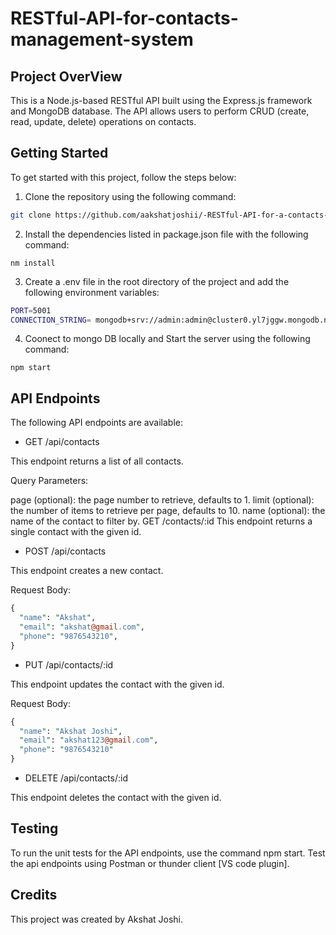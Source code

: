 # RESTful-API-for-contacts-management-system

## Project OverView

This is a Node.js-based RESTful API built using the Express.js framework and MongoDB database. The API allows users to perform CRUD (create, read, update, delete) operations on contacts.

## Getting Started
To get started with this project, follow the steps below:

1. Clone the repository using the following command: 

```bash
git clone https://github.com/aakshatjoshii/-RESTful-API-for-a-contacts-management-system.git
```

2. Install the dependencies listed in package.json file with the following command:

```
nm install
```

3. Create a .env file in the root directory of the project and add the following environment variables:

```bash
PORT=5001
CONNECTION_STRING= mongodb+srv://admin:admin@cluster0.yl7jggw.mongodb.net/mycontacts-backend?retryWrites=true&w=majority
```

4. Coonect to mongo DB locally and Start the server using the following command:

```
npm start
```
## API Endpoints

The following API endpoints are available:

* GET /api/contacts

This endpoint returns a list of all contacts.

Query Parameters:

page (optional): the page number to retrieve, defaults to 1.
limit (optional): the number of items to retrieve per page, defaults to 10.
name (optional): the name of the contact to filter by.
GET /contacts/:id
This endpoint returns a single contact with the given id.

* POST /api/contacts

This endpoint creates a new contact.

Request Body:

```perl
{
  "name": "Akshat",
  "email": "akshat@gmail.com",
  "phone": "9876543210",
}
```
* PUT /api/contacts/:id

This endpoint updates the contact with the given id.

Request Body:

```perl
{
  "name": "Akshat Joshi",
  "email": "akshat123@gmail.com",
  "phone": "9876543210"
}
```

* DELETE /api/contacts/:id

This endpoint deletes the contact with the given id.

## Testing
To run the unit tests for the API endpoints, use the command npm start. Test the api endpoints using Postman or thunder client [VS code plugin].


## Credits
This project was created by Akshat Joshi.




